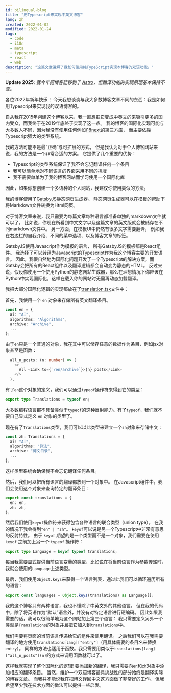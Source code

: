 ```yaml
---
id: bilingual-blog
title: "用Typescript来实现中英文博客"
lang: zh
created: 2022-01-02
modified: 2022-01-24
tags:
  - code
  - i18n
  - meta
  - typescript
  - react
  - web
description: "这篇文章讲解了我如何使用纯TypeScript实现本博客的双语功能。"
---
```


**Update 2025**: _我今年把博客迁移到了 [Astro](https://astro.build/)，但翻译功能的实现原理基本保持不变。_

各位2022年新年快乐！
今天我想谈谈与我大多数博客文章不同的东西：我是如何用Typescript来实现我的双语博客的。

自从我在2015年创建这个博客以来，我一直想把它变成中英文的来吸引更多的国内受众，而我终于在2019年底终于实现了这一点。
我的博客的国际化实现可能与大多数人不同，因为我没有使用任何例如[i18next](https://www.i18next.com/)的第三方库，
而主要依靠Typescript强大的类型系统。

我的方法可能不是最“正确”与可扩展的方式，
但是我认为对于个人博客网站来说，我的方法是一个非常合适的方案。
它提供了几个重要的优势：

- Typescript的类型系统保证了我不会忘记翻译任何一个条目
- 我可以简单地对不同语言的界面采用不同的排版
- 我不需要单单为了我的博客网站而学习使用一个国际化库

因此，如果你想创建一个多语种的个人网站，我建议你使用类似的方法。

我的博客使用了[GatsbyJS](https://www.gatsbyjs.com/)静态网页生成器。
静态网页生成器可以在模板的帮助下将Markdown文件转换为Html网页。

对于博客文章来说，我只需要为每篇文章每种语言都准备单独的markdown文件就可以了。
比如说，你现在所看到中文文字以及这篇文章的英文版就会被储存在不同markdown文件中。
另一方面，在模板UI中仍然有很多文字需要翻译，
例如我在右边栏的自我介绍、不同的菜单选项、以及博客文章的标签。

GatsbyJS使用Javascript作为模板的语言，
所有GatsbyJS的模板都是React组件。
我选择了可以转译为Javascript的Typescript作为我这个博客主要的开发语言。
因此，我很自然地为国际化问题开发了一个Typescript的解决方案，而Gatsby会把所有的React组件以及翻译逻辑都会自动变为静态的HTML。
反过来说，假设你使用一个使用Python的静态网站生成器，那么在理想情况下你应该在Python中实现国际化，这样在载入你的网站时无需再动态加载翻译。

我把大部分国际化逻辑的实现都放在了[translation.tsx](https://github.com/LesleyLai/blog/blob/9500c49f22e886fe5aa706967e5dc4391a20ea15/src/utils/translations.tsx)文件中：

首先，我使用一个 `en` 对象来存储所有英文翻译条目。

```typescript
const en = {
  ai: "AI",
  algorithms: "Algorithms",
  archive: "Archive",
  ...
};
```

由于`en`只是一个普通的对象，我在其中可以储存任意的数据作为条目，例如jsx对象甚至是函数：

```typescript
  all_n_posts: (n: number) => (
    <>
      All <Link to={`/en/archive`}>{n} posts</Link>
    </>
  ),
```

有了`en`这个对象的定义，我们可以通过`typeof`操作符来得到它的类型：

```typescript
export type Translations = typeof en;
```

大多数编程语言都不具备类似于`typeof`的这种反射能力。有了`typeof`，我们就不要自己显式定义 `en` 对象的类型了。

现在有了`Translations`类型，我们可以以此类型来建立一个`zh`对象来存储中文：

```typescript
const zh: Translations = {
  ai: "AI",
  algorithms: "算法",
  archive: "博文目录",
  ...
};
```

这样类型系统会确保我不会忘记翻译任何条目。

然后，我们可以把所有语言的翻译都放到一个对象中。
在Javascript组件中，我们会使用这个对象来查询特定的翻译条目：

```typescript
export const translations = {
  en: en,
  zh: zh,
};
```

然后我们使用`keyof`操作符来获得包含各种语言的联合类型（union type）。
在我的情况下我会得到`"en" | "zh"`。
`keyof`可以说是另一个Typescript中非常有意思的反射特性。
由于 `keyof` 期望的是一个类型而不是一个对象，我们需要在使用 `keyof` 之前加上另一个 `typeof` 操作符：

```typescript
export type Language = keyof typeof translations;
```

每当我需要显式提供当前语言变量的类型，比如说在将当前语言作为参数传递时，我就会使用的`Language`上述类型。

最后，我们使用`Object.keys`来获得一个语言列表，通过此我们可以循环遍历所有的语言：

```typescript
export const languages = Object.keys(translations) as Language[];
```

我的这个博客只有两种语言，我也不懂除了中英文外的其他语言。
但在我的代码中，除了将英语作为“默认”语言外，并没有对特定语言进行硬编码。
因此如果我需要的话，我可以很简单地为这个网站加上第三个语言：
我只需要定义另外一个类型是`Translations`的对象并且把它加入到`translations`中。

我们需要将页面的当前语言传递给它的组件来使用翻译。
之后我们可以在我需要翻译的地方使用`translations[lang]["entry"]`（用具体需要的条目名来替换`entry`）。
同样的方法也适用于函数。我只需要用类似于`translations[lang]["all_n_posts"](n)`的方式来调用函数就可以了。

这样我就实现了整个国际化的逻辑!
要添加新的翻译，我只需要向`en`和`zh`对象中添加相应的翻译条目。
当然，维护一个双语博客最具挑战性的部分始终是翻译实际的博客文章。
而我并不能说我在把博文译回中文这方面做了非常好的工作。
但我希望至少我在技术方面的做法可以提供一些启发。
